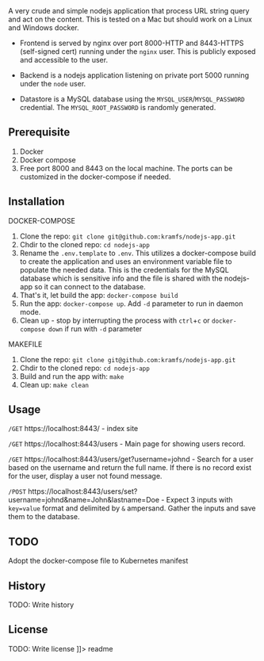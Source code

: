 <snippet>
  <content><![CDATA[
# ${1:Project Name}

A very crude and simple nodejs application that process URL string query and act on the content. This is tested on a Mac but should work on a Linux and Windows docker.

- Frontend is served by nginx over port 8000-HTTP and 8443-HTTPS (self-signed cert) running under the 
`nginx` user. This is publicly exposed and accessible to the user.
       
- Backend is a nodejs application listening on private port 5000 running under the `node` user.
       
- Datastore is a MySQL database using the `MYSQL_USER`/`MYSQL_PASSWORD` credential. The `MYSQL_ROOT_PASSWORD` is randomly generated.
    

## Prerequisite
1. Docker
2. Docker compose
3. Free port 8000 and 8443 on the local machine. The ports can be customized in the docker-compose if needed.

## Installation

DOCKER-COMPOSE
1. Clone the repo: `git clone git@github.com:kramfs/nodejs-app.git`
2. Chdir to the cloned repo: `cd nodejs-app`
3. Rename the `.env.template` to `.env`. This utilizes a docker-compose build to create the application and uses an environment variable file to populate the needed data. This is the credentials for the MySQL database which is sensitive info and the file is shared with the nodejs-app so it can connect to the database.
4. That's it, let build the app: `docker-compose build`
5. Run the app: `docker-compose up`. Add `-d` parameter to run in daemon mode.
6. Clean up - stop by interrupting the process with `ctrl`+`c` or `docker-compose down` if run with `-d` parameter

MAKEFILE
1. Clone the repo: `git clone git@github.com:kramfs/nodejs-app.git`
2. Chdir to the cloned repo: `cd nodejs-app`
3. Build and run the app with: `make`
4. Clean up: `make clean`

## Usage

 `/GET` https://localhost:8443/ - index site
        
 `/GET` https://localhost:8443/users - Main page for showing users record.
        
 `/GET` https://localhost:8443/users/get?username=johnd - Search for a user based on the username and return the full name. If there is no record exist for the user, display a user not found message.
        
 `/POST` https://localhost:8443/users/set?username=johnd&name=John&lastname=Doe - Expect 3 inputs with `key=value` format and delimited by `&` ampersand. Gather the inputs and save them to the database.



## TODO

Adopt the docker-compose file to Kubernetes manifest

## History

TODO: Write history


## License

TODO: Write license
]]></content>
  <tabTrigger>readme</tabTrigger>
</snippet>
